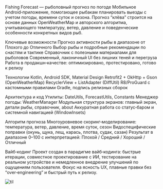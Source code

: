 Fishing Forecast — рыболовный прогноз по погоде
Мобильное Android‑приложение, помогающее рыбакам планировать выезды с учетом погоды, времени суток и сезона. Прогноз “клёва” строится на основе данных OpenWeatherMap и авторского алгоритма, учитывающего температуру, ветер, давление и поведенческие особенности конкретных видов рыб.

Ключевые возможности
Прогноз активности рыбы в диапазоне от Плохого до Отличного
Выбор рыбы и подробные рекомендации по снастям и тактике
Справочник с полезными материалами для рыболовов
Современный, лаконичный UI без лишних теней и перегруза
Работа в продакшн‑качестве: оптимизировано, протестировано, готово к релизу

Технологии
Kotlin, Android SDK, Material Design
Retrofit2 + OkHttp + Gson (OpenWeatherMap)
RecyclerView + ListAdapter (DiffUtil)
R8/ProGuard c кастомными правилами
Gradle, подпись релизных сборок

Архитектура и код
Утилиты: DateUtils, ForecastUtils, Constants
Менеджер погоды: WeatherManager
Модульная структура экранов: главный экран, детали рыбы, справочник, about
Аккуратная работа со статус‑баром и системной навигацией (WindowInsets)

Алгоритм прогноза
Многоуровневое скоринг‑моделирование: температура, ветер, давление, время суток, сезон
Видоспецифические поправки (окунь, щука, лещ, карась, плотва, судак, сазан)
Результат в диапазоне 0–100 с интерпретацией: Плохой / Средний / Хороший / Отличный

Вайб‑кодинг
Проект создан в парадигме вайб‑кодинга: быстрые итерации, совместное проектирование с ИИ, тестирование на реальном устройстве и немедленное внедрение улучшений по ощущениям пользователя. Фокус на ясность UX, плавные правки без “over‑engineering” и быстрый путь к релизу.

![til](https://github.com/Plyshkaa/StavFishman/blob/master/demo1.gif)
